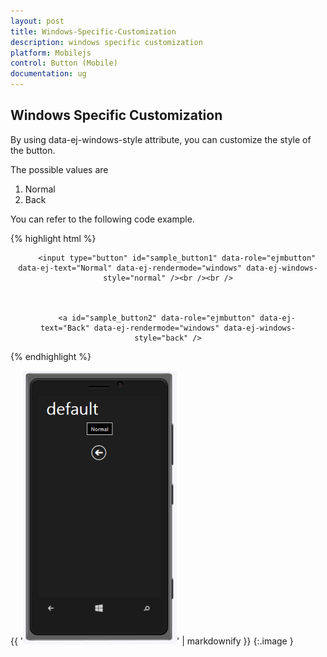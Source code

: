 ```yaml
---
layout: post
title: Windows-Specific-Customization
description: windows specific customization
platform: Mobilejs
control: Button (Mobile)
documentation: ug
---
```


## Windows Specific Customization

By using data-ej-windows-style attribute, you can customize the style of the button. 

The possible values are

1. Normal
2. Back

You can refer to the following code example.

{% highlight html %}

<div align="center" style="margin:10px">

        <input type="button" id="sample_button1" data-role="ejmbutton" data-ej-text="Normal" data-ej-rendermode="windows" data-ej-windows-style="normal" /><br /><br />



        <a id="sample_button2" data-role="ejmbutton" data-ej-text="Back" data-ej-rendermode="windows" data-ej-windows-style="back" />

</div>



{% endhighlight %}



{{ '![F:/Work/Testing/release_testing/13.2/Phase-3/btn.PNG](Windows-Specific-Customization_images/Windows-Specific-Customization_img1.png)' | markdownify }}
{:.image }


